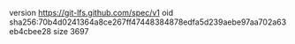 version https://git-lfs.github.com/spec/v1
oid sha256:70b4d0241364a8ce267ff47448384878edfa5d239aebe97aa702a63eb4cbee28
size 3697
